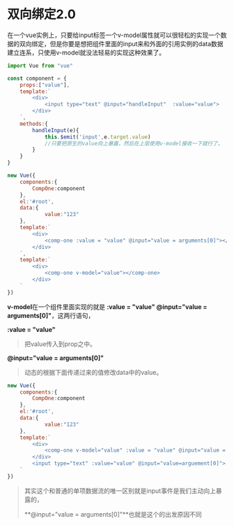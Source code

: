 # 双向绑定2.0

在一个vue实例上，只要给input标签一个v-model属性就可以很轻松的实现一个数据的双向绑定，但是你要是想把组件里面的input来和外面的引用实例的data数据建立连系，只使用v-model就没法轻易的实现这种效果了。

```js
import Vue from "vue"

const component = {
    props:["value"],
    template:`
        <div>
            <input type="text" @input="handleInput"  :value="value">
        </div>
    `,
    methods:{
        handleInput(e){
            this.$emit('input',e.target.value)
            //只要把原生的value向上暴露，然后在上层使用v-model接收一下就行了。
        }
    }
}

new Vue({
    components:{
        CompOne:component
    },
    el:'#root',
    data:{
            value:"123"
    },
    template:`
        <div>
            <comp-one :value = "value" @input="value = arguments[0]"></comp-one>
        </div>
    `,
    template:`
        <div>
            <comp-one v-model="value"></comp-one>
        </div>
    `
})
```

**v-model**在一个组件里面实现的就是 **:value = "value" @input="value = arguments[0]"**，这两行语句，

 **:value = "value"**

> 把value传入到prop之中。

**@input="value = arguments[0]"**

> 动态的根据下面传递过来的值修改data中的value。

```js
new Vue({
    components:{
        CompOne:component
    },
    el:'#root',
    data:{
            value:"123"
    },
    template:`
        <div>
            <comp-one v-model="value" :value = "value" @input="value = arguments[0]"></comp-one>
        </div>
        <input type="text" :value="value" @input="value=arguement[0]">
    `
})
```

> 其实这个和普通的单项数据流的唯一区别就是input事件是我们主动向上暴露的，
>
> **@input="value = arguments[0]"**也就是这个的出发原因不同

